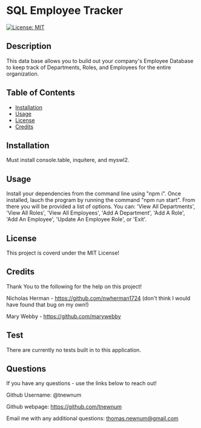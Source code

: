# SQL Employee Tracker

[![License: MIT](https://img.shields.io/badge/License-MIT-yellow.svg)](https://opensource.org/licenses/MIT)

## Description

This data base allows you to build out your company's Employee Database to keep track of Departments, Roles, and Employees for the entire organization. 

## Table of Contents

- [Installation](#installation)
- [Usage](#usage)
- [License](#license)
- [Credits](#credits)

## Installation

Must install console.table, inquitere, and myswl2.

## Usage

Install your dependencies from the command line using "npm i". Once installed, lauch the program by running the command "npm run start". From there you will be provided a list of options. You can: 'View All Departments', 'View All Roles', 'View All Employees', 'Add A Department', 'Add A Role', 'Add An Employee', 'Update An Employee Role', or 'Exit'. 

## License

This project is coverd under the MIT License!

## Credits
Thank You to the following for the help on this project! 

Nicholas Herman - https://github.com/nwherman1724 (don't think I would have found that bug on my own!)

Mary Webby - https://github.com/marywebby

## Test

There are currently no tests built in to this application. 

## Questions

If you have any questions - use the links below to reach out!

Github Username: @tnewnum

Github webpage: https://github.com/tnewnum

Email me with any additional questions: thomas.newnum@gmail.com
